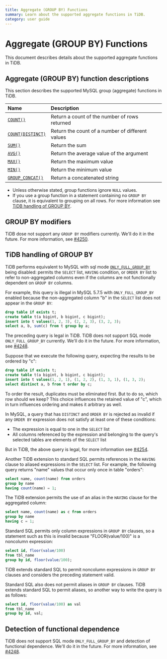 ```yaml
---
title: Aggregate (GROUP BY) Functions
summary: Learn about the supported aggregate functions in TiDB.
category: user guide
---
```


# Aggregate (GROUP BY) Functions

This document describes details about the supported aggregate functions in TiDB.

## Aggregate (GROUP BY) function descriptions

This section describes the supported MySQL group (aggregate) functions in TiDB.

| Name                                                                                                        | Description                                       |
|:--------------------------------------------------------------------------------------------------------------|:--------------------------------------------------|
| [`COUNT()`](https://dev.mysql.com/doc/refman/5.7/en/group-by-functions.html#function_count)                   | Return a count of the number of rows returned     |
| [`COUNT(DISTINCT)`](https://dev.mysql.com/doc/refman/5.7/en/group-by-functions.html#function_count-distinct)  | Return the count of a number of different values  |
| [`SUM()`](https://dev.mysql.com/doc/refman/5.7/en/group-by-functions.html#function_sum)                       | Return the sum                                    |
| [`AVG()`](https://dev.mysql.com/doc/refman/5.7/en/group-by-functions.html#function_avg)                       | Return the average value of the argument          |
| [`MAX()`](https://dev.mysql.com/doc/refman/5.7/en/group-by-functions.html#function_max)                       | Return the maximum value                          |
| [`MIN()`](https://dev.mysql.com/doc/refman/5.7/en/group-by-functions.html#function_min)                       | Return the minimum value                          |
| [`GROUP_CONCAT()`](https://dev.mysql.com/doc/refman/5.7/en/group-by-functions.html#function_group-concat)     | Return a concatenated string                      |

- Unless otherwise stated, group functions ignore `NULL` values.
- If you use a group function in a statement containing no `GROUP BY` clause, it is equivalent to grouping on all rows. For more information see [TiDB handling of GROUP BY](#tidb-handling-of-group-by).

## GROUP BY modifiers

TiDB dose not support any `GROUP BY` modifiers currently. We'll do it in the future. For more information, see [#4250](https://github.com/pingcap/tidb/issues/4250).

## <span id="tidb-handling-of-group-by">TiDB handling of GROUP BY</span>

TiDB performs equivalent to MySQL with sql mode [`ONLY_FULL_GROUP_BY`](https://dev.mysql.com/doc/refman/5.7/en/sql-mode.html#sqlmode_only_full_group_by) being disabled: permits the `SELECT` list, `HAVING` condition, or `ORDER BY` list to refer to non-aggregated columns even if the columns are not functionally dependent on `GROUP BY` columns.

For example, this query is illegal in MySQL 5.7.5 with `ONLY_FULL_GROUP_BY` enabled because the non-aggregated column "b" in the `SELECT` list does not appear in the `GROUP BY`:

```sql
drop table if exists t;
create table t(a bigint, b bigint, c bigint);
insert into t values(1, 2, 3), (2, 2, 3), (3, 2, 3);
select a, b, sum(c) from t group by a;
```

The preceding query is legal in TiDB. TiDB does not support SQL mode `ONLY_FULL_GROUP_BY` currently. We'll do it in the future. For more information, see [#4248](https://github.com/pingcap/tidb/issues/4248).

Suppose that we execute the following query, expecting the results to be ordered by "c":
```sql
drop table if exists t;
create table t(a bigint, b bigint, c bigint);
insert into t values(1, 2, 1), (1, 2, 2), (1, 3, 1), (1, 3, 2);
select distinct a, b from t order by c;
```

To order the result, duplicates must be eliminated first. But to do so, which row should we keep? This choice influences the retained value of "c", which in turn influences ordering and makes it arbitrary as well.

In MySQL, a query that has `DISTINCT` and `ORDER BY` is rejected as invalid if any `ORDER BY` expression does not satisfy at least one of these conditions:

- The expression is equal to one in the `SELECT` list
- All columns referenced by the expression and belonging to the query's selected tables are elements of the `SELECT` list

But in TiDB, the above query is legal, for more information see [#4254](https://github.com/pingcap/tidb/issues/4254).

Another TiDB extension to standard SQL permits references in the `HAVING` clause to aliased expressions in the `SELECT` list. For example, the following query returns "name" values that occur only once in table "orders":

```sql
select name, count(name) from orders
group by name
having count(name) = 1;
```

The TiDB extension permits the use of an alias in the `HAVING` clause for the aggregated column:

```sql
select name, count(name) as c from orders
group by name
having c = 1;
```

Standard SQL permits only column expressions in `GROUP BY` clauses, so a statement such as this is invalid because "FLOOR(value/100)" is a noncolumn expression:

```sql
select id, floor(value/100)
from tbl_name
group by id, floor(value/100);
```

TiDB extends standard SQL to permit noncolumn expressions in `GROUP BY` clauses and considers the preceding statement valid.

Standard SQL also does not permit aliases in `GROUP BY` clauses. TiDB extends standard SQL to permit aliases, so another way to write the query is as follows:

```sql
select id, floor(value/100) as val
from tbl_name
group by id, val;
```

## Detection of functional dependence

TiDB does not support SQL mode `ONLY_FULL_GROUP_BY` and detection of functional dependence. We'll do it in the future. For more information, see [#4248](https://github.com/pingcap/tidb/issues/4248).
